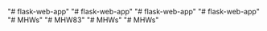 "# flask-web-app" 
"# flask-web-app" 
"# flask-web-app" 
"# flask-web-app" 
"# MHWs" 
"# MHW83" 
"# MHWs" 
"# MHWs" 
